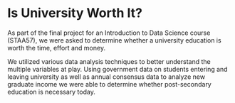 # Is University Worth It?

As part of the final project for an Introduction to Data Science course (STAA57), we were asked to determine whether a university education is worth the time, effort and money. 

We utilized various data analysis techniques to better understand the multiple variables at play. Using government data on students entering and leaving university as well as annual consensus data to analyze new graduate income we were able to determine whether post-secondary education is necessary today. 
